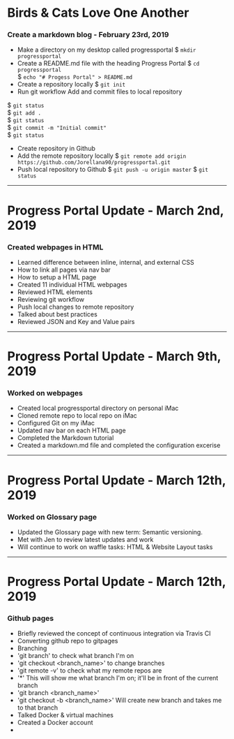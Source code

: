 # Birds & Cats Love One Another
### Create a markdown blog - February 23rd, 2019
+ Make a directory on my desktop called progressportal
$ `mkdir progressportal`
+ Create a README.md file with the heading Progress Portal
$ `cd progressportal`  
$ `echo "# Progess Portal" > README.md`
+ Create a repository locally
$ `git init`
+ Run git workflow
Add and commit files to local repository

$ `git status`   
$ `git add .`  
$ `git status`  
$ `git commit -m "Initial commit"`  
$ `git status`  

+ Create repository in Github
+ Add the remote repository locally
$ `git remote add origin https://github.com/Jorellana90/progressportal.git`
+ Push local repository to Github
$ `git push -u origin master`
$ `git status`

---

# Progress Portal Update - March 2nd, 2019
### Created webpages in HTML 
+ Learned difference between inline, internal, and external CSS
+ How to link all pages via nav bar
+ How to setup a HTML page
+ Created 11 individual HTML webpages
+ Reviewed HTML elements
+ Reviewing git workflow
+ Push local changes to remote repository
+ Talked about best practices
+ Reviewed JSON and Key and Value pairs 

---

# Progress Portal Update - March 9th, 2019
### Worked on webpages
+ Created local progressportal directory on personal iMac
+ Cloned remote repo to local repo on iMac 
+ Configured Git on my iMac
+ Updated nav bar on each HTML page
+ Completed the Markdown tutorial
+ Created a markdown.md file and completed the configuration excerise

---

# Progress Portal Update - March 12th, 2019
### Worked on Glossary page
+ Updated the Glossary page with new term: Semantic versioning. 
+ Met with Jen to review latest updates and work
+ Will continue to work on waffle tasks: HTML & Website Layout tasks

---

# Progress Portal Update - March 12th, 2019
### Github pages
+ Briefly reviewed the concept of continuous integration via Travis CI
+ Converting github repo to gitpages 
+ Branching
+ 'git branch' to check what branch I'm on
+ 'git checkout <branch_name>' to change branches
+ 'git remote -v' to check what my remote repos are
+ '*' This will show me what branch I'm on; it'll be in front of the current branch
+ 'git branch <branch_name>'
+ 'git checkout -b <branch_name>' Will create new branch and takes me to that branch
+ Talked Docker & virtual machines
+ Created a Docker account 
+ 